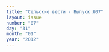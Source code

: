 ```yaml
---
title: "Сельские вести - Выпуск №07"
layout: issue
number: "07"
day: "31"
month: "01"
year: "2012"
---
```

